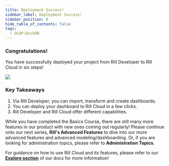 ```yaml
---
title: Deployment Success!
sidebar_label: Deployment Success!
sidebar_position: 8
hide_table_of_contents: false
tags:
  - OLAP:DuckDB
---
```


### Congratulations!

You have successfully deployed your project from Rill Developer to Rill Cloud in six steps!

<img src = '/img/tutorials/rill_basics/rill-cloud-success.png' class='rounded-gif' />
<br />



### Key Takeaways

1. Via Rill Developer, you can import, transform and create dashboards.
2. You can deploy your dashboard to Rill Cloud in a few clicks.
3. Rill Developer and Rill Cloud offer different capabilities.


While you have completed the Basics Course, there are still many more features in our product with new ones coming out regularly! Please continue onto our next series, **Rill's Advanced Features** to dive into our more advanced features and advanced modeling/dashboarding. Or, if you are looking for administration topics, please refer to **Administration Topics**.

For guidance on how to use Rill Cloud and its features, please refer to our [**Explore section**](https://docs.rilldata.com/explore/dashboard-101) of our docs for more information!


